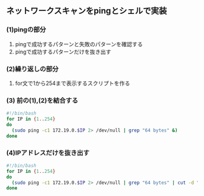 ## ネットワークスキャンをpingとシェルで実装

### (1)pingの部分
1. pingで成功するパターンと失敗のパターンを確認する
2. pingで成功するパターンだけを抜き出す


### (2)繰り返しの部分
1. for文で1から254まで表示するスクリプトを作る

### (3) 前の(1),(2)を結合する
```sh
#!/bin/bash
for IP in {1..254}
do
  (sudo ping -c1 172.19.0.$IP 2> /dev/null | grep "64 bytes" &)
done
```
### (4)IPアドレスだけを抜き出す
```sh
#!/bin/bash
for IP in {1..254}
do
  (sudo ping -c1 172.19.0.$IP 2> /dev/null | grep "64 bytes" | cut -d " " -f 4 | tr -d ":" &)
done
```
